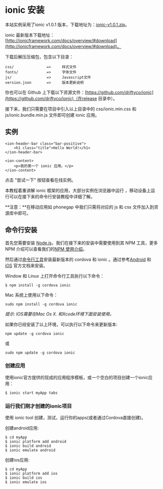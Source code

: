 # ionic 安装

本站实例采用了ionic v1.0.1 版本，下载地址为：[ionic-v1.0.1.zip](/try/download/ionic-v1.0.1.zip)。

ionic 最新版本下载地址：[http://ionicframework.com/docs/overview/#download](http://ionicframework.com/docs/overview/#download)。

下载后解压压缩包，包含以下目录：

```
css/               =>     样式文件
fonts/             =>     字体文件
js/                =>     Javascript文件
version.json       =>     版本更新说明

```

你也可以在 Github 上下载以下资源文件：[https://github.com/driftyco/ionic](https://github.com/driftyco/ionic)（在release 目录中）。

接下来，我们只需要在项目中引入以上目录中的 css/ionic.min.css 和 js/ionic.bundle.min.js 文件即可创建 ionic 应用。

## 实例

```
<ion-header-bar class="bar-positive">
    <h1 class="title">Hello World!</h1>
</ion-header-bar>

<ion-content>
    <p>我的第一个 ionic 应用。</p>
</ion-content>

```

点击 "尝试一下" 按钮查看在线实例。

本教程着重讲解 ionic 框架的应用，大部分实例在浏览器中运行 ，移动设备上运行可以在接下来的命令行安装教程中详细了解。

**注意：**在移动应用如 phonegap 中我们只需将对应的 js 和 css 文件加入到资源库中即可。

## 命令行安装

首先您需要安装 [Node.js](/nodejs/nodejs-install-setup.html)，我们在接下来的安装中需要使用到其 NPM 工具，更多 NPM 介绍可以查看我们的[NPM 使用介绍](/nodejs/nodejs-npm.html)。

然后通过[命令行工具](https://npmjs.org/package/ionic)安装最新版本的 cordova 和 ionic 。通过参考[Android](http://cordova.apache.org/docs/en/3.3.0/guide_platforms_android_index.md.html#Android%20Platform%20Guide) 和 [iOS](http://cordova.apache.org/docs/en/3.3.0/guide_platforms_ios_index.md.html#iOS%20Platform%20Guide) 官方文档来安装。

Window 和 Linux 上打开命令行工具执行以下命令：

```
$ npm install -g cordova ionic

```

Mac 系统上使用以下命令：

```
sudo npm install -g cordova ionic

```

_提示: IOS需要在Mac Os X. 和Xcode环境下面安装使用。_

如果你已经安装了以上环境，可以执行以下命令来更新版本:

```
npm update -g cordova ionic

```

或

```
sudo npm update -g cordova ionic

```

### 创建应用

使用ionic官方提供的现成的应用程序模板，或一个空白的项目创建一个ionic应用：

```
$ ionic start myApp tabs

```

### 运行我们刚才创建的ionic项目

使用 ionic tool 创建，测试，运行你的apps(或者通过Cordova直接创建)。

创建android应用:

```
$ cd myApp
$ ionic platform add android
$ ionic build android
$ ionic emulate android

```

创建ios应用:

```
$ cd myApp
$ ionic platform add ios
$ ionic build ios
$ ionic emulate ios

```

